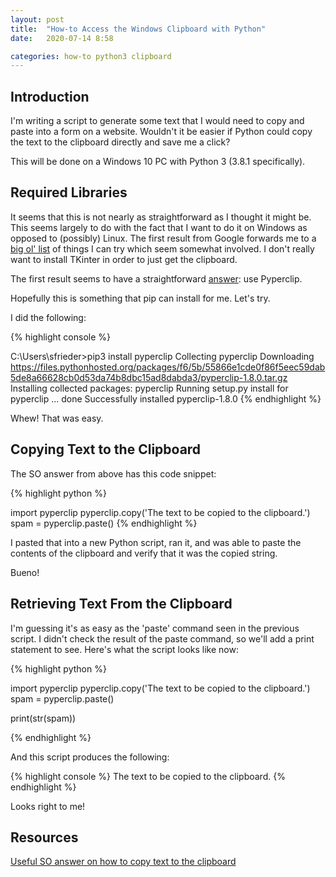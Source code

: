 ```yaml
---
layout: post
title:  "How-to Access the Windows Clipboard with Python"
date:   2020-07-14 8:58

categories: how-to python3 clipboard
---
```


## Introduction ##

I'm writing a script to generate some text that I would need to copy and paste into a form on a 
website. Wouldn't it be easier if Python could copy the text to the clipboard directly and save me a click?

This will be done on a Windows 10 PC with Python 3 (3.8.1 specifically).

## Required Libraries ##

It seems that this is not nearly as straightforward as I thought it might be. This seems largely to do
with the fact that I want to do it on Windows as opposed to (possibly) Linux. The first result from Google
forwards me to a [big ol' list](https://stackoverflow.com/questions/579687/how-do-i-copy-a-string-to-the-clipboard-on-windows-using-python) of things I can try which seem somewhat involved. I don't really want to 
install TKinter in order to just get the clipboard.

The first result seems to have a straightforward [answer](https://stackoverflow.com/a/11063483/39492): use Pyperclip.

Hopefully this is something that pip can install for me. Let's try.

I did the following:

{% highlight console %}

C:\Users\sfrieder>pip3 install pyperclip
Collecting pyperclip
  Downloading https://files.pythonhosted.org/packages/f6/5b/55866e1cde0f86f5eec59dab5de8a66628cb0d53da74b8dbc15ad8dabda3/pyperclip-1.8.0.tar.gz
Installing collected packages: pyperclip
  Running setup.py install for pyperclip ... done
Successfully installed pyperclip-1.8.0
{% endhighlight %}

Whew! That was easy.

## Copying Text to the Clipboard ##

The SO answer from above has this code snippet:

{% highlight python %}

import pyperclip
pyperclip.copy('The text to be copied to the clipboard.')
spam = pyperclip.paste()
{% endhighlight %}

I pasted that into a new Python script, ran it, and was able to paste the contents of the clipboard and
verify that it was the copied string. 

Bueno!

## Retrieving Text From the Clipboard ##

I'm guessing it's as easy as the 'paste' command seen in the previous script. I didn't check the result
of the paste command, so we'll add a print statement to see. Here's what the script looks like now:

{% highlight python %}

import pyperclip
pyperclip.copy('The text to be copied to the clipboard.')
spam = pyperclip.paste()

print(str(spam))

{% endhighlight %}

And this script produces the following:

{% highlight console %}
The text to be copied to the clipboard.
{% endhighlight %}

Looks right to me!

## Resources ##

[Useful SO answer on how to copy text to the clipboard](https://stackoverflow.com/a/11063483/39492)

